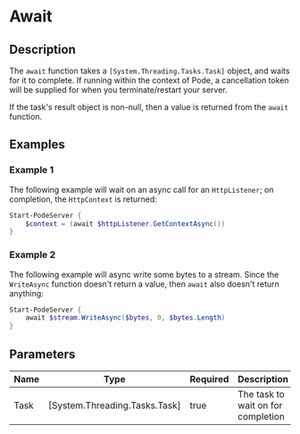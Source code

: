 # Await

## Description

The `await` function takes a `[System.Threading.Tasks.Task]` object, and waits for it to complete. If running within the context of Pode, a cancellation token will be supplied for when you terminate/restart your server.

If the task's result object is non-null, then a value is returned from the `await` function.

## Examples

### Example 1

The following example will wait on an async call for an `HttpListener`; on completion, the `HttpContext` is returned:

```powershell
Start-PodeServer {
    $context = (await $httpListener.GetContextAsync())
}
```

### Example 2

The following example will async write some bytes to a stream. Since the `WriteAsync` function doesn't return a value, then `await` also doesn't return anything:

```powershell
Start-PodeServer {
    await $stream.WriteAsync($bytes, 0, $bytes.Length)
}
```

## Parameters

| Name | Type | Required | Description | Default |
| ---- | ---- | -------- | ----------- | ------- |
| Task | [System.Threading.Tasks.Task] | true | The task to wait on for completion | null |
